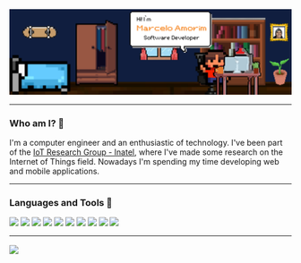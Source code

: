  <div align="center">
    <img src="/github-profile-header.png">
  </div>  

---

### Who am I? 🤔

I'm a computer engineer and an enthusiastic of technology. I've been part of the [IoT Research Group - Inatel](https://www.inatel.br/iotgroup/), where I've made some research on the Internet of Things field. Nowadays I'm spending my time developing web and mobile applications.

---

### Languages and Tools 🧰

<img src="https://img.shields.io/badge/JavaScript-F7DF1E?style=for-the-badge&logo=JavaScript&logoColor=black"> <img src="https://img.shields.io/badge/TypeScript-007ACC?style=for-the-badge&logo=typescript&logoColor=white"> <img src="https://img.shields.io/badge/React-20232A?style=for-the-badge&logo=react&logoColor=61DAFB"> <img src="https://img.shields.io/badge/React_Native-20232A?style=for-the-badge&logo=react&logoColor=61DAFB"> <img src="https://img.shields.io/badge/Dart-0175C2?style=for-the-badge&logo=dart&logoColor=white"> <img src="https://img.shields.io/badge/Flutter-02569B?style=for-the-badge&logo=flutter&logoColor=white"> <img src="https://img.shields.io/badge/Java-ED8B00?style=for-the-badge&logo=openjdk&logoColor=black"> <img src="https://img.shields.io/badge/Spring_Boot-6DB33F?style=for-the-badge&logo=springboot&logoColor=white"> <img src="https://img.shields.io/badge/C-00599C?style=for-the-badge&logo=c&logoColor=white"> <img src="https://img.shields.io/badge/C%2B%2B-00599C?style=for-the-badge&logo=c%2B%2B&logoColor=white">

---

<a href="https://github.com/anuraghazra/github-readme-stats">
  <img align="center" src="https://github-readme-stats.vercel.app/api/top-langs/?username=marceloams&layout=compact&langs_count=6&theme=yeblu&title_color=FFFFFF&text_color=F78620&hide_border=true" />
</a>

<!--<a href="https://github.com/anuraghazra/convoychat">
  <img align="center" src="https://github-readme-stats.vercel.app/api?username=marceloams&show_icons=true&theme=yeblu&count_private=true&title_color=FFFFFF&icon_color=FFFFFF&text_color=F78620&hide=issues,stars&hide_border=true" />
</a>-->
